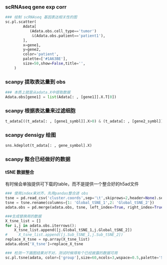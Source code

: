 
### scRNAseq gene exp corr

```python
### 绘制 scRNAseq 基因表达相关性的图
sc.pl.scatter(
        Adata[
           (Adata.obs.cell_type=='tumor')
            &(Adata.obs.patient=='patient1'),
        ], 
        x=gene1, 
        y=gene2,
        color='patient',
        palette=['#1A63BE'],
        size=50,show=False,title='',
    )

```


### scanpy 提取表达量到 obs

```python
### 本质上就是从adata.X中提取数据
Adata.obs[gene1] = list(Adata[: , [gene1]].X.T[0])
```

### scanpy 根据表达量来过滤细胞

```python
t_adata[((t_adata[: , [gene1_symbl]].X>0) & (t_adata[: , [gene2_symbl]].X>0)),:].obs
```

### scanpy densigy 绘图

```python
sns.kdeplot(t_adata[: , gene_symbol].X)
```


### scanpy 整合已经做好的数据

#### tSNE 数据整合
有时候会单独提供可下载的table，而不是提供一个整合好的h5ad文件

```python
### 使用index来对齐，先用pandas整合进 obs
tsne = pd.read_csv('cluster.coords',sep='\t',skiprows=2,header=None).set_index(0)
tsne = tsne.rename(columns={1: 'Global_tSNE_1',2: 'Global_tSNE_2'})
adata.obs = pd.merge(adata.obs, tsne, left_index=True, right_index=True)

###生成替换用的数据
X_tsne_list = []
for i,j in adata.obs.iterrows():
    X_tsne_list.append([j.Global_tSNE_1,j.Global_tSNE_2])
#     X_tsne_list.append([j.Sub_tSNE_1,j.Sub_tSNE_2])
replace_X_tsne = np.array(X_tsne_list)
adata.obsm['X_tsne']=replace_X_tsne

### 检测一下画图结果对不对，测试时候得有个已经披露的数据可用
sc.pl.tsne(adata, color=['group'],size=60,ncols=3,wspace=0.5,palette='Set3')
```
